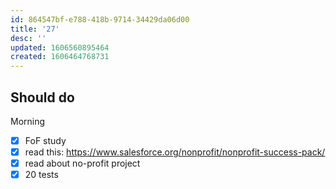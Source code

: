 ```yaml
---
id: 864547bf-e788-418b-9714-34429da06d00
title: '27'
desc: ''
updated: 1606560895464
created: 1606464768731
---
```


## Should do

Morning
- [x] FoF study
- [x] read this: https://www.salesforce.org/nonprofit/nonprofit-success-pack/
- [x] read about no-profit project
- [x] 20 tests
